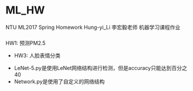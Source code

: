 # ML_HW
NTU ML2017 Spring Homework Hung-yi_Li 李宏毅老师 机器学习课程作业

###
HW1: 预测PM2.5  
* HW3: 人脸表情分类    
+ LeNet-5.py是使用LeNet网络结构进行检测，但是accuracy只能达到百分之40
+ Network.py是使用了自定义的网络结构
     
